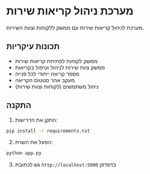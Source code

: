 # מערכת ניהול קריאות שירות

מערכת לניהול קריאות שירות עם ממשק ללקוחות וצוות השירות.

## תכונות עיקריות

- ממשק לקוחות לפתיחת קריאות שירות
- ממשק צוות שירות לניהול וטיפול בקריאות
- מספר קריאה ייחודי לכל פנייה
- מעקב אחר סטטוס הקריאה
- ניהול משתמשים (לקוחות וצוות שירות)

## התקנה

1. התקן את הדרישות:
```bash
pip install -r requirements.txt
```

2. הפעל את השרת:
```bash
python app.py
```

3. גש לכתובת `http://localhost:5000` בדפדפן
